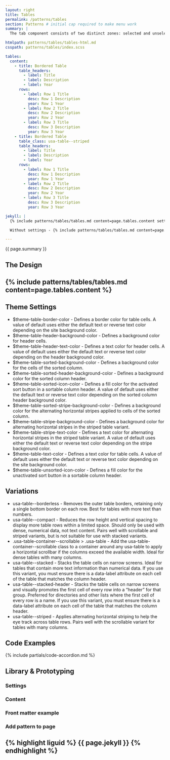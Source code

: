 ```yaml
---
layout: right
title: Tables
permalink: /patterns/tables
section: Patterns # initial cap required to make menu work
summary: |
  The tab component consists of two distinct zones: selected and unselected. There are always at least two tabs and one is selected by default. Tabs are used to make it easy to explore and switch between different views.

htmlpath: patterns/tables/tables-html.md
csspath: patterns/tables/index.scss

tables:
  content:
    - title: Bordered Table
      table_headers:
        - label: Title
        - label: Description
        - label: Year
      rows:
        - label: Row 1 Title
          desc: Row 1 Description
          year: Row 1 Year
        - label: Row 2 Title
          desc: Row 2 Description
          year: Row 2 Year
        - label: Row 3 Title
          desc: Row 3 Description
          year: Row 3 Year
    - title: Bordered Table
      table_class: usa-table--striped
      table_headers:
        - label: Title
        - label: Description
        - label: Year
      rows:
        - label: Row 1 Title
          desc: Row 1 Description
          year: Row 1 Year
        - label: Row 2 Title
          desc: Row 2 Description
          year: Row 2 Year
        - label: Row 3 Title
          desc: Row 3 Description
          year: Row 3 Year

jekyll: |
  {% include patterns/tables/tables.md content=page.tables.content settings=page.tables.settings %}

  Without settings - {% include patterns/tables/tables.md content=page.tables.content %}

---
```


{{ page.summary }}

## The Design
{% include patterns/tables/tables.md content=page.tables.content %}
---

## Theme Settings
- $theme-table-border-color - Defines a border color for table cells. A value of default uses either the default text or reverse text color depending on the site background color.
- $theme-table-header-background-color - Defines a background color for header cells.
- $theme-table-header-text-color - Defines a text color for header cells. A value of default uses either the default text or reverse text color depending on the header background color.
- $theme-table-sorted-background-color - Defines a background color for the cells of the sorted column.
- $theme-table-sorted-header-background-color - Defines a background color for the sorted column header.
- $theme-table-sorted-icon-color - Defines a fill color for the activated sort button in a sortable column header. A value of default uses either the default text or reverse text color depending on the sorted column header background color.
- $theme-table-sorted-stripe-background-color - Defines a background color for the alternating horizontal stripes applied to cells of the sorted column.
- $theme-table-stripe-background-color - Defines a background color for alternating horizontal stripes in the striped table variant.
- $theme-table-stripe-text-color - Defines a text color for alternating horizontal stripes in the striped table variant. A value of default uses either the default text or reverse text color depending on the stripe background color.
- $theme-table-text-color - Defines a text color for table cells. A value of default uses either the default text or reverse text color depending on the site background color.
- $theme-table-unsorted-icon-color - Defines a fill color for the unactivated sort button in a sortable column header.

## Variations
- usa-table--borderless - Removes the outer table borders, retaining only a single bottom border on each row. Best for tables with more text than numbers.
- usa-table--compact - Reduces the row height and vertical spacing to display more table rows within a limited space. Should only be used with dense, numerical data, not text content. Pairs well with scrollable and striped variants, but is not suitable for use with stacked variants.
- .usa-table-container--scrollable > .usa-table - Add the usa-table-container--scrollable class to a container around any usa-table to apply a horizontal scrollbar if the columns exceed the available width. Ideal for dense tables with many columns.
- usa-table--stacked - Stacks the table cells on narrow screens. Ideal for tables that contain more text information than numerical data. If you use this variant, you must ensure there is a data-label attribute on each cell of the table that matches the column header.
- usa-table--stacked-header - Stacks the table cells on narrow screens and visually promotes the first cell of every row into a “header” for that group. Preferred for directories and other lists where the first cell of every row is a name. If you use this variant, you must ensure there is a data-label attribute on each cell of the table that matches the column header.
- usa-table--striped - Applies alternating horizontal striping to help the eye track across table rows. Pairs well with the scrollable variant for tables with many columns.

## Code Examples
{% include partials/code-accordion.md %}

## Library & Prototyping


### Settings


### Content


### Front matter example


### Add pattern to page
{% highlight liguid %}
  {{ page.jekyll }}
{% endhighlight %}
---
